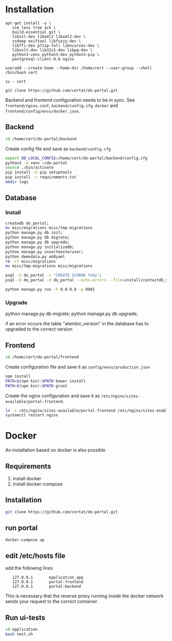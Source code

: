 # Installation

```
apt-get install -y \
   vim less tree ack \
   build-essential git \
   libssl-dev libxml2 libxml2-dev \
   ssdeep exiftool libfuzzy-dev \
   libffi-dev p7zip-full libncurses-dev \
   libxslt-dev lib32z1-dev libpq-dev \
   python3-venv python3-dev python3-pip \
   postgresql-client-9.6 nginx

useradd --create-home --home-dir /home/cert --user-group --shell /bin/bash cert

su - cert

git clone https://github.com/certat/do-portal.git
```

Backend and frontend configuration needs to be in sync.
See `frontend/nginx.conf`, `backend/config.cfg.docker` and `frontend/config/envs/docker.json`.

## Backend

```bash
cd /home/cert/do-portal/backend
```

Create config file and save as `backend/config.cfg`

```bash
export DO_LOCAL_CONFIG=/home/cert/do-portal/backend/config.cfg
python3 -m venv ~/do-portal
source ./bin/activate
pip install -U pip setuptools
pip install -r requirements.txt
mkdir logs
```

## Database

### Install
```bash
createdb do_portal;
mv misc/migrations misc/tmp-migrations
python manage.py db init;
python manage.py db migrate;
python manage.py db upgrade;
python manage.py initializedb;
python manage.py insertmasteruser;
python demodata.py addyaml
rm -rf misc/migrations
mv misc/tmp-migrations misc/migrations

psql -U do_portal -c "CREATE SCHEMA fody";
psql -U do_portal -d do_portal --echo-errors --file=install/contactdb_schema_only.pgdump

python manage.py run -h 0.0.0.0 -p 8081

```

### Upgrade
python manage.py db migrate;
python manage.py db upgrade;

if an error occurs the table "alembic_version" in the database has to upgraded to the correct version

## Frontend

```bash
cd /home/cert/do-portal/frontend
```

Create configuration file and save it as `config/envs/production.json`
```bash
npm install
PATH=$(npm bin):$PATH bower install
PATH=$(npm bin):$PATH grunt
```
Create the nginx configuration and save it as `/etc/nginx/sites-available/portal-frontend`.

```bash
ln -s /etc/nginx/sites-available/portal-frontend /etc/nginx/sites-enabled/portal-frontend
systemctl restart nginx
```

# Docker

An installation based on docker is also possible

## Requirements
 1) install docker
 2) install docker-compose

## Installation
```bash
git clone https://github.com/certat/do-portal.git
```
## run portal
```bash
docker-compose up
```
## edit /etc/hosts file

add the following lines

```
   127.0.0.1       epplication_app
   127.0.0.1       portal-frontend
   127.0.0.1       portal-backend
```

This is necessary that the reverse proxy running inside the docker network
sends your request to the correct container.

## Run ui-tests
```bash
cd epplication
bash test.sh
```
